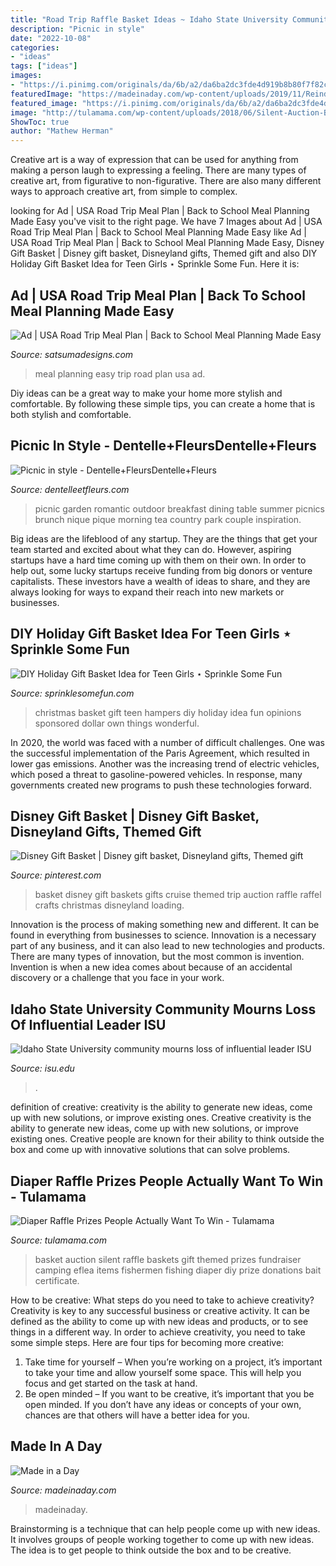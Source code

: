 ```yaml
---
title: "Road Trip Raffle Basket Ideas ~ Idaho State University Community Mourns Loss Of Influential Leader Isu"
description: "Picnic in style"
date: "2022-10-08"
categories:
- "ideas"
tags: ["ideas"]
images:
- "https://i.pinimg.com/originals/da/6b/a2/da6ba2dc3fde4d919b8b80f7f82ca943.jpg"
featuredImage: "https://madeinaday.com/wp-content/uploads/2019/11/Reindeer-home.jpg"
featured_image: "https://i.pinimg.com/originals/da/6b/a2/da6ba2dc3fde4d919b8b80f7f82ca943.jpg"
image: "http://tulamama.com/wp-content/uploads/2018/06/Silent-Auction-Basket-Ideas.jpg"
ShowToc: true
author: "Mathew Herman"
---
```



Creative art is a way of expression that can be used for anything from making a person laugh to expressing a feeling. There are many types of creative art, from figurative to non-figurative. There are also many different ways to approach creative art, from simple to complex.

	

		
looking for Ad | USA Road Trip Meal Plan | Back to School Meal Planning Made Easy you've visit to the right page. We have 7 Images about Ad | USA Road Trip Meal Plan | Back to School Meal Planning Made Easy like Ad | USA Road Trip Meal Plan | Back to School Meal Planning Made Easy, Disney Gift Basket | Disney gift basket, Disneyland gifts, Themed gift and also DIY Holiday Gift Basket Idea for Teen Girls ⋆ Sprinkle Some Fun. Here it is:
		
    
## Ad | USA Road Trip Meal Plan | Back To School Meal Planning Made Easy

<img loading=lazy src="https://cdn.shopify.com/s/files/1/0791/9807/articles/back_to_school_meal_planning_made_easy_1024x1024.jpg?v=1500313716" onerror="this.onerror=null;this.src='https://tse2.mm.bing.net/th?id=OIP.UtYtztMD8DImsCHUHvRXJgHaLH&amp;pid=15.1';" alt="Ad | USA Road Trip Meal Plan | Back to School Meal Planning Made Easy">

_Source: satsumadesigns.com_

>meal planning easy trip road plan usa ad. 

	

Diy ideas can be a great way to make your home more stylish and comfortable. By following these simple tips, you can create a home that is both stylish and comfortable.

    
## Picnic In Style - Dentelle+FleursDentelle+Fleurs

<img loading=lazy src="http://dentelleetfleurs.com/wp-content/uploads/2014/06/Photo-8-Pinterest.jpg" onerror="this.onerror=null;this.src='https://tse1.mm.bing.net/th?id=OIP.-co5EcPe-Pvc9LHp8NplAgHaLH&amp;pid=15.1';" alt="Picnic in style - Dentelle+FleursDentelle+Fleurs">

_Source: dentelleetfleurs.com_

>picnic garden romantic outdoor breakfast dining table summer picnics brunch nique pique morning tea country park couple inspiration. 

	

Big ideas are the lifeblood of any startup. They are the things that get your team started and excited about what they can do. However, aspiring startups have a hard time coming up with them on their own. In order to help out, some lucky startups receive funding from big donors or venture capitalists. These investors have a wealth of ideas to share, and they are always looking for ways to expand their reach into new markets or businesses.

    
## DIY Holiday Gift Basket Idea For Teen Girls ⋆ Sprinkle Some Fun

<img loading=lazy src="https://sprinklesomefun.com/wp-content/uploads/2017/11/Teen-Christmas-Gift-Basket-Ideas.jpg" onerror="this.onerror=null;this.src='https://tse3.mm.bing.net/th?id=OIP.zgvOaZfJ1IywMvM1-qu30AHaJr&amp;pid=15.1';" alt="DIY Holiday Gift Basket Idea for Teen Girls ⋆ Sprinkle Some Fun">

_Source: sprinklesomefun.com_

>christmas basket gift teen hampers diy holiday idea fun opinions sponsored dollar own things wonderful. 

	

In 2020, the world was faced with a number of difficult challenges. One was the successful implementation of the Paris Agreement, which resulted in lower gas emissions. Another was the increasing trend of electric vehicles, which posed a threat to gasoline-powered vehicles. In response, many governments created new programs to push these technologies forward. 

    
## Disney Gift Basket | Disney Gift Basket, Disneyland Gifts, Themed Gift

<img loading=lazy src="https://i.pinimg.com/originals/da/6b/a2/da6ba2dc3fde4d919b8b80f7f82ca943.jpg" onerror="this.onerror=null;this.src='https://tse1.mm.bing.net/th?id=OIP.0MPLgdbpCOKeHk6ItGl2bgAAAA&amp;pid=15.1';" alt="Disney Gift Basket | Disney gift basket, Disneyland gifts, Themed gift">

_Source: pinterest.com_

>basket disney gift baskets gifts cruise themed trip auction raffle raffel crafts christmas disneyland loading. 

	

Innovation is the process of making something new and different. It can be found in everything from businesses to science. Innovation is a necessary part of any business, and it can also lead to new technologies and products. There are many types of innovation, but the most common is invention. Invention is when a new idea comes about because of an accidental discovery or a challenge that you face in your work.

    
## Idaho State University Community Mourns Loss Of Influential Leader ISU

<img loading=lazy src="https://www.isu.edu/media/publications/headlines/fall-2019/CWHOGLodore2.JPG" onerror="this.onerror=null;this.src='https://tse3.mm.bing.net/th?id=OIP.NvAutubbtvhmyMiodcpy_QHaFj&amp;pid=15.1';" alt="Idaho State University community mourns loss of influential leader ISU">

_Source: isu.edu_

>. 

	

definition of creative: creativity is the ability to generate new ideas, come up with new solutions, or improve existing ones.
Creative creativity is the ability to generate new ideas, come up with new solutions, or improve existing ones. Creative people are known for their ability to think outside the box and come up with innovative solutions that can solve problems.

    
## Diaper Raffle Prizes People Actually Want To Win - Tulamama

<img loading=lazy src="http://tulamama.com/wp-content/uploads/2018/06/Silent-Auction-Basket-Ideas.jpg" onerror="this.onerror=null;this.src='https://tse3.mm.bing.net/th?id=OIP.I-J1bG5Lxor8oOr_JiJ8PQHaLH&amp;pid=15.1';" alt="Diaper Raffle Prizes People Actually Want To Win - Tulamama">

_Source: tulamama.com_

>basket auction silent raffle baskets gift themed prizes fundraiser camping eflea items fishermen fishing diaper diy prize donations bait certificate. 

	

How to be creative: What steps do you need to take to achieve creativity?
Creativity is key to any successful business or creative activity. It can be defined as the ability to come up with new ideas and products, or to see things in a different way. In order to achieve creativity, you need to take some simple steps. Here are four tips for becoming more creative: 
1) Take time for yourself – When you’re working on a project, it’s important to take your time and allow yourself some space. This will help you focus and get started on the task at hand. 
2) Be open minded – If you want to be creative, it’s important that you be open minded. If you don’t have any ideas or concepts of your own, chances are that others will have a better idea for you.

    
## Made In A Day

<img loading=lazy src="https://madeinaday.com/wp-content/uploads/2019/11/Reindeer-home.jpg" onerror="this.onerror=null;this.src='https://tse2.mm.bing.net/th?id=OIP.5j3STVv7Xz0ij9ozi5FoggHaLH&amp;pid=15.1';" alt="Made in a Day">

_Source: madeinaday.com_

>madeinaday. 

	

Brainstorming is a technique that can help people come up with new ideas. It involves groups of people working together to come up with new ideas. The idea is to get people to think outside the box and to be creative.

